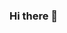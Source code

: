### Hi there 👋

<!--
**SannatKumar/SannatKumar** is a ✨ _special_ ✨ repository because its `README.md` (this file) appears on your GitHub profile.

Here are some ideas to get you started:

- 🔭 I’m currently working on Node.js to create beautiful backends.
- 🌱 I’m currently learning Redux & TypeScript.
- 🤔 I’m looking for help with ...
- 💬 Ask me about my code I have done.
- 📫 How to reach me:
- ⚡ Fun fact: 
-->
